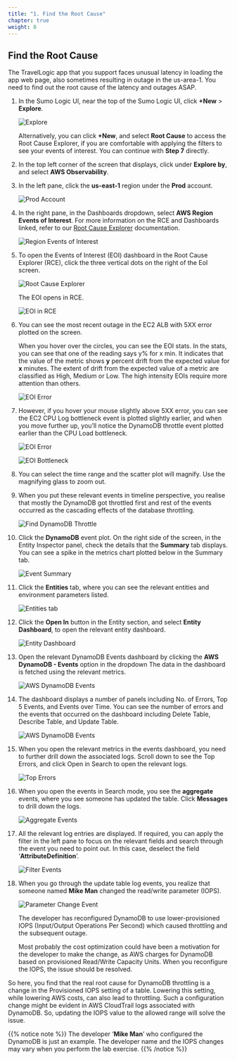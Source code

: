 ```yaml
---
title: "1. Find the Root Cause"
chapter: true
weight: 8
---
```


## Find the Root Cause

The TravelLogic app that you support faces unusual latency in loading the app web page, also sometimes resulting in outage in the us-area-1. You need to find out the root cause of the latency and outages ASAP.

1. In the Sumo Logic UI, near the top of the Sumo Logic UI, click **+New** > **Explore**.

    ![Explore](/images/lab-monitoring/lab1-explore.png)

    Alternatively, you can click **+New**, and select **Root Cause** to access the Root Cause Explorer, if you are comfortable with applying the filters to see your events of interest. You can continue with **Step 7** directly.

1. In the top left corner of the screen that displays, click under **Explore by**, and select **AWS Observability**.
1. In the left pane, click the **us-east-1** region under the **Prod** account.

    ![Prod Account](/images/lab-monitoring/lab1-prod.png)

1. In the right pane, in the Dashboards dropdown, select **AWS Region Events of Interest**. For more information on the RCE and Dashboards linked, refer to our [Root Cause Explorer](https://help.sumologic.com/Observability_Solution/Root_Cause_Explorer) documentation. 

    ![Region Events of Interest](/images/lab-monitoring/lab1-regionevent-interest.png)

1. To open the Events of Interest (EOI) dashboard in the Root Cause Explorer (RCE), click the three vertical dots on the right of the EoI screen. 

    ![Root Cause Explorer](/images/lab-monitoring/lab1-open-rce.png)

    The EOI opens in RCE.

    ![EOI in RCE](/images/lab-monitoring/lab1-eoi-rce.png)

1. You can see the most recent outage in the EC2 ALB with 5XX error plotted on the screen.

    When you hover over the circles, you can see the EOI stats. In the stats, you can see that one of the reading says y% for x min. It indicates that the value of the metric shows **y** percent drift from the expected value for **x** minutes. The extent of drift from the expected value of a metric are classified as High, Medium or Low. The high intensity EOIs require more attention than others.

    ![EOI Error](/images/lab-monitoring/lab1-eoi-error.png)

1. However, if you hover your mouse slightly above 5XX error, you can see the EC2 CPU Log bottleneck event is plotted slightly earlier, and when you move further up, you’ll notice the DynamoDB throttle event plotted earlier than the CPU Load bottleneck. 

    ![EOI Error](/images/lab-monitoring/lab1-eoi-error.png)

    ![EOI Bottleneck](/images/lab-monitoring/lab1-eoi-bottleneck.png)

1. You can select the time range and the scatter plot will magnify. Use the magnifying glass to zoom out.
1. When you put these relevant events in timeline perspective, you realise that mostly the DynamoDB got throttled first and rest of the events occurred as the cascading effects of the database throttling.

    ![Find DynamoDB Throttle](/images/lab-monitoring/lab1-find-throttle.png)

1. Click the **DynamoDB** event plot. On the right side of the screen, in the Entity Inspector panel, check the details that the **Summary** tab displays. You can see a spike in the metrics chart plotted below in the Summary tab.

    ![Event Summary](/images/lab-monitoring/lab1-rce-summary.png)

1. Click the **Entities** tab, where you can see the relevant entities and environment parameters listed.

    ![Entities tab](/images/lab-monitoring/lab1-rce-entities.png)

1. Click the **Open In** button in the Entity section, and select **Entity Dashboard**, to open the relevant entity dashboard.

    ![Entity Dashboard](/images/lab-monitoring/lab1-entity-dashboard.png)

1. Open the relevant DynamoDB Events dashboard by clicking the **AWS DynamoDB - Events** option in the dropdown The data in the dashboard is fetched using the relevant metrics.

    ![AWS DynamoDB Events](/images/lab-monitoring/lab1-dynamodb-events.png)

1. The dashboard displays a number of panels including No. of Errors, Top 5 Events, and Events over Time. You can see the number of errors and the events that occurred on the dashboard including Delete Table, Describe Table, and Update Table.

    ![AWS DynamoDB Events](/images/lab-monitoring/lab1-dynamodb-events2.png)

1. When you open the relevant metrics in the events dashboard, you need to further drill down the associated logs. Scroll down to see the Top Errors, and click Open in Search to open the relevant logs.

    ![Top Errors](/images/lab-monitoring/lab1-dynamodb-toperrors.png)

1. When you open the events in Search mode, you see the **aggregate** events, where you see someone has updated the table. Click **Messages** to drill down the logs.

    ![Aggregate Events](/images/lab-monitoring/lab1-aggregate-events.png)

1. All the relevant log entries are displayed. If required, you can apply the filter in the left pane to focus on the relevant fields and search through the event you need to point out. In this case, deselect the field ‘**AttributeDefinition**’.

    ![Filter Events](/images/lab-monitoring/lab1-filter-events.png)

1. When you go through the update table log events, you realize that someone named **Mike Man** changed the read/write parameter (IOPS).  

    ![Parameter Change Event](/images/lab-monitoring/lab1-event-readwrite.png)

    The developer has reconfigured DynamoDB to use lower-provisioned IOPS (Input/Output Operations Per Second) which caused throttling and the subsequent outage.

    Most probably the cost optimization could have been a motivation for the developer to make the change, as AWS charges for DynamoDB based on provisioned Read/Write Capacity Units. When you reconfigure the IOPS, the issue should be resolved.

So here, you find that the real root cause for DynamoDB throttling is a change in the Provisioned IOPS setting of a table. Lowering this setting, while lowering AWS costs, can also lead to throttling. Such a configuration change might be evident in AWS CloudTrail logs associated with DynamoDB. So, updating the IOPS value to the allowed range will solve the issue.

{{% notice note %}}
The developer ‘**Mike Man**’ who configured the DynamoDB is just an example. The developer name and the IOPS changes may vary when you perform the lab exercise. 
{{% /notice %}}
